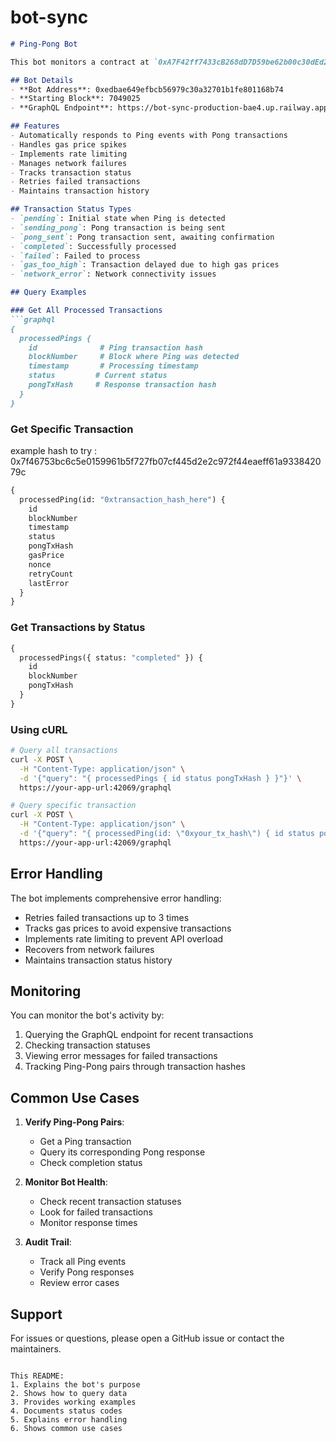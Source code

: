 # bot-sync
```markdown
# Ping-Pong Bot

This bot monitors a contract at `0xA7F42ff7433cB268dD7D59be62b00c30dEd28d3D` (Sepolia) for `Ping()` events and responds with `pong()` transactions.

## Bot Details
- **Bot Address**: 0xedbae649efbcb56979c30a32701b1fe801168b74
- **Starting Block**: 7049025
- **GraphQL Endpoint**: https://bot-sync-production-bae4.up.railway.app/

## Features
- Automatically responds to Ping events with Pong transactions
- Handles gas price spikes
- Implements rate limiting
- Manages network failures
- Tracks transaction status
- Retries failed transactions
- Maintains transaction history

## Transaction Status Types
- `pending`: Initial state when Ping is detected
- `sending_pong`: Pong transaction is being sent
- `pong_sent`: Pong transaction sent, awaiting confirmation
- `completed`: Successfully processed
- `failed`: Failed to process
- `gas_too_high`: Transaction delayed due to high gas prices
- `network_error`: Network connectivity issues

## Query Examples

### Get All Processed Transactions
```graphql
{
  processedPings {
    id              # Ping transaction hash
    blockNumber     # Block where Ping was detected
    timestamp       # Processing timestamp
    status         # Current status
    pongTxHash     # Response transaction hash
  }
}
```

### Get Specific Transaction
example hash to try : 0x7f46753bc6c5e0159961b5f727fb07cf445d2e2c972f44eaeff61a933842079c
```graphql
{
  processedPing(id: "0xtransaction_hash_here") {
    id
    blockNumber
    timestamp
    status
    pongTxHash
    gasPrice      
    nonce        
    retryCount   
    lastError
  }
}
```

### Get Transactions by Status
```graphql
{
  processedPings({ status: "completed" }) {
    id
    blockNumber
    pongTxHash
  }
}
```

### Using cURL
```bash
# Query all transactions
curl -X POST \
  -H "Content-Type: application/json" \
  -d '{"query": "{ processedPings { id status pongTxHash } }"}' \
  https://your-app-url:42069/graphql

# Query specific transaction
curl -X POST \
  -H "Content-Type: application/json" \
  -d '{"query": "{ processedPing(id: \"0xyour_tx_hash\") { id status pongTxHash } }"}' \
  https://your-app-url:42069/graphql
```



## Error Handling
The bot implements comprehensive error handling:
- Retries failed transactions up to 3 times
- Tracks gas prices to avoid expensive transactions
- Implements rate limiting to prevent API overload
- Recovers from network failures
- Maintains transaction status history

## Monitoring
You can monitor the bot's activity by:
1. Querying the GraphQL endpoint for recent transactions
2. Checking transaction statuses
3. Viewing error messages for failed transactions
4. Tracking Ping-Pong pairs through transaction hashes

## Common Use Cases
1. **Verify Ping-Pong Pairs**:
   - Get a Ping transaction
   - Query its corresponding Pong response
   - Check completion status

2. **Monitor Bot Health**:
   - Check recent transaction statuses
   - Look for failed transactions
   - Monitor response times

3. **Audit Trail**:
   - Track all Ping events
   - Verify Pong responses
   - Review error cases

## Support
For issues or questions, please open a GitHub issue or contact the maintainers.
```

This README:
1. Explains the bot's purpose
2. Shows how to query data
3. Provides working examples
4. Documents status codes
5. Explains error handling
6. Shows common use cases

